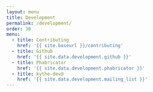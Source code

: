 ```yaml
---
layout: menu
title: Development
permalink: /development/
order: 30
menu:
  - title: Contributing
    href: '{{ site.baseurl }}/contributing'
  - title: Github
    href: '{{ site.data.development.github }}'
  - title: Phabricator
    href: '{{ site.data.development.phabricator }}'
  - title: kythe-dev@
    href: '{{ site.data.development.mailing_list }}'
---
```


